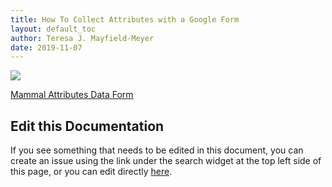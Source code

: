 ```yaml
---
title: How To Collect Attributes with a Google Form
layout: default_toc
author: Teresa J. Mayfield-Meyer
date: 2019-11-07
---
```

![](https://raw.githubusercontent.com/ArctosDB/documentation-wiki/gh-pages/tutorial_images/Bear%20Work%20in%20Progress.JPG) 


<a href="https://forms.gle/fEUajRmB79NHdmCK9">Mammal Attributes Data Form</a>

## Edit this Documentation

If you see something that needs to be edited in this document, you can create an issue using the link under the search widget at the top left side of this page, or you can edit directly <a href="https://github.com/ArctosDB/documentation-wiki/edit/gh-pages/_how_to/How-To-Collect-Attributes-With-A-Google-Form.markdown" target="_blank">here</a>.
